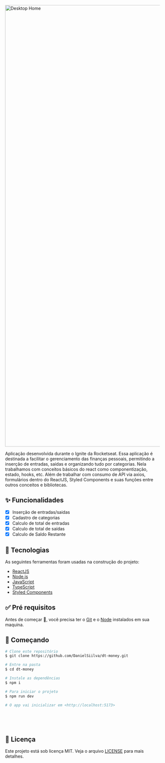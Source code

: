 <img width="1440" alt="Desktop  Home" src="https://user-images.githubusercontent.com/94769388/212436915-89a67fae-89f5-4853-8556-fd68517a29f4.png">



Aplicação desenvolvida durante o Ignite da Rocketseat.
Essa aplicação é destinada a facilitar o gerenciamento das finanças pessoais, permitindo a inserção de entradas, saidas e organizando tudo por categorias.
Nela trabalhamos com conceitos básicos do react como componentização, estado, hooks, etc. Além de trabalhar com consumo de API via axios, formulários dentro do ReactJS, Styled Components e suas funções entre outros conceitos e bibliotecas.
 &#xa0;

## :sparkles: Funcionalidades ##
- [x] Inserção de entradas/saidas
- [x] Cadastro de categorias
- [x] Calculo de total de entradas
- [x] Calculo de total de saídas
- [x] Calculo de Saldo Restante
 &#xa0;

## :rocket: Tecnologias ##

As seguintes ferramentas foram usadas na construção do projeto:

- [ReactJS](https://pt-br.reactjs.org/)
- [Node.js](https://nodejs.org/en/)
- [JavaScript](https://developer.mozilla.org/pt-BR/docs/Web/JavaScript)
- [TypeScript](https://www.typescriptlang.org/)
- [Styled Components](https://styled-components.com/)
 &#xa0;

## :white_check_mark: Pré requisitos ##

Antes de começar :checkered_flag:, você precisa ter o [Git](https://git-scm.com) e o [Node](https://nodejs.org/en/) instalados em sua maquina.
 &#xa0;

## :checkered_flag: Começando ##

```bash
# Clone este repositório
$ git clone https://github.com/DanielSiilva/dt-money.git

# Entre na pasta
$ cd dt-money

# Instale as dependências
$ npm i

# Para iniciar o projeto
$ npm run dev

# O app vai inicializar em <http://localhost:5173>
```
 &#xa0;


 &#xa0;

## :memo: Licença ##

Este projeto está sob licença MIT. Veja o arquivo [LICENSE](LICENSE.md) para mais detalhes.
